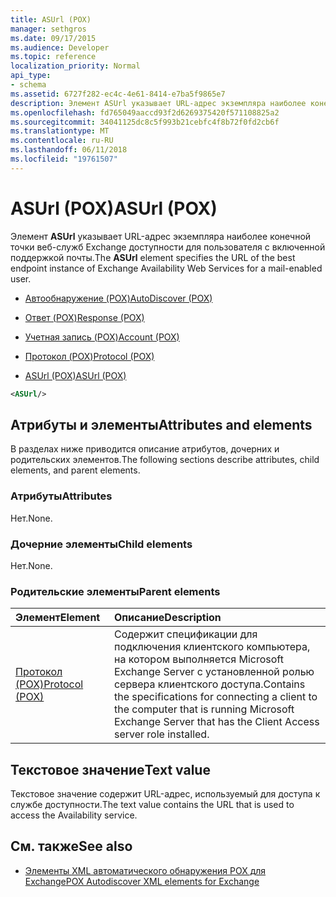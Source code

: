```yaml
---
title: ASUrl (POX)
manager: sethgros
ms.date: 09/17/2015
ms.audience: Developer
ms.topic: reference
localization_priority: Normal
api_type:
- schema
ms.assetid: 6727f282-ec4c-4e61-8414-e7ba5f9865e7
description: Элемент ASUrl указывает URL-адрес экземпляра наиболее конечной точки веб-служб Exchange доступности для пользователя с включенной поддержкой почты.
ms.openlocfilehash: fd765049aaccd93f2d6269375420f571108825a2
ms.sourcegitcommit: 34041125dc8c5f993b21cebfc4f8b72f0fd2cb6f
ms.translationtype: MT
ms.contentlocale: ru-RU
ms.lasthandoff: 06/11/2018
ms.locfileid: "19761507"
---
```

# <a name="asurl-pox"></a><span data-ttu-id="283c0-103">ASUrl (POX)</span><span class="sxs-lookup"><span data-stu-id="283c0-103">ASUrl (POX)</span></span>

<span data-ttu-id="283c0-104">Элемент **ASUrl** указывает URL-адрес экземпляра наиболее конечной точки веб-служб Exchange доступности для пользователя с включенной поддержкой почты.</span><span class="sxs-lookup"><span data-stu-id="283c0-104">The **ASUrl** element specifies the URL of the best endpoint instance of Exchange Availability Web Services for a mail-enabled user.</span></span> 
  
- [<span data-ttu-id="283c0-105">Автообнаружение (POX)</span><span class="sxs-lookup"><span data-stu-id="283c0-105">AutoDiscover (POX)</span></span>](autodiscover-pox.md)
  
- [<span data-ttu-id="283c0-106">Ответ (POX)</span><span class="sxs-lookup"><span data-stu-id="283c0-106">Response (POX)</span></span>](response-pox.md)
  
- [<span data-ttu-id="283c0-107">Учетная запись (POX)</span><span class="sxs-lookup"><span data-stu-id="283c0-107">Account (POX)</span></span>](account-pox.md)
  
- [<span data-ttu-id="283c0-108">Протокол (POX)</span><span class="sxs-lookup"><span data-stu-id="283c0-108">Protocol (POX)</span></span>](protocol-pox.md)
  
- [<span data-ttu-id="283c0-109">ASUrl (POX)</span><span class="sxs-lookup"><span data-stu-id="283c0-109">ASUrl (POX)</span></span>](asurl-pox.md)
  
```xml
<ASUrl/>
```

## <a name="attributes-and-elements"></a><span data-ttu-id="283c0-110">Атрибуты и элементы</span><span class="sxs-lookup"><span data-stu-id="283c0-110">Attributes and elements</span></span>

<span data-ttu-id="283c0-111">В разделах ниже приводится описание атрибутов, дочерних и родительских элементов.</span><span class="sxs-lookup"><span data-stu-id="283c0-111">The following sections describe attributes, child elements, and parent elements.</span></span>
  
### <a name="attributes"></a><span data-ttu-id="283c0-112">Атрибуты</span><span class="sxs-lookup"><span data-stu-id="283c0-112">Attributes</span></span>

<span data-ttu-id="283c0-113">Нет.</span><span class="sxs-lookup"><span data-stu-id="283c0-113">None.</span></span>
  
### <a name="child-elements"></a><span data-ttu-id="283c0-114">Дочерние элементы</span><span class="sxs-lookup"><span data-stu-id="283c0-114">Child elements</span></span>

<span data-ttu-id="283c0-115">Нет.</span><span class="sxs-lookup"><span data-stu-id="283c0-115">None.</span></span>
  
### <a name="parent-elements"></a><span data-ttu-id="283c0-116">Родительские элементы</span><span class="sxs-lookup"><span data-stu-id="283c0-116">Parent elements</span></span>

|<span data-ttu-id="283c0-117">**Элемент**</span><span class="sxs-lookup"><span data-stu-id="283c0-117">**Element**</span></span>|<span data-ttu-id="283c0-118">**Описание**</span><span class="sxs-lookup"><span data-stu-id="283c0-118">**Description**</span></span>|
|:-----|:-----|
|[<span data-ttu-id="283c0-119">Протокол (POX)</span><span class="sxs-lookup"><span data-stu-id="283c0-119">Protocol (POX)</span></span>](protocol-pox.md) <br/> |<span data-ttu-id="283c0-120">Содержит спецификации для подключения клиентского компьютера, на котором выполняется Microsoft Exchange Server с установленной ролью сервера клиентского доступа.</span><span class="sxs-lookup"><span data-stu-id="283c0-120">Contains the specifications for connecting a client to the computer that is running Microsoft Exchange Server that has the Client Access server role installed.</span></span>  <br/> |
   
## <a name="text-value"></a><span data-ttu-id="283c0-121">Текстовое значение</span><span class="sxs-lookup"><span data-stu-id="283c0-121">Text value</span></span>

<span data-ttu-id="283c0-122">Текстовое значение содержит URL-адрес, используемый для доступа к службе доступности.</span><span class="sxs-lookup"><span data-stu-id="283c0-122">The text value contains the URL that is used to access the Availability service.</span></span>
  
## <a name="see-also"></a><span data-ttu-id="283c0-123">См. также</span><span class="sxs-lookup"><span data-stu-id="283c0-123">See also</span></span>

- [<span data-ttu-id="283c0-124">Элементы XML автоматического обнаружения POX для Exchange</span><span class="sxs-lookup"><span data-stu-id="283c0-124">POX Autodiscover XML elements for Exchange</span></span>](pox-autodiscover-xml-elements-for-exchange.md)

